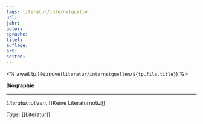 ```yaml
---
tags: literatur/internetquelle
url: 
jahr: 
autor:
sprache:
titel: 
auflage: 
ort:
seiten: 
---
```

<% 
await tp.file.move(`literatur/internetquellen/${tp.file.title}`)
%>

**Biographie**


---
*Literaturnotizen:*
[[Keine Literaturnotiz]]

*Tags:*
[[Literatur]]
